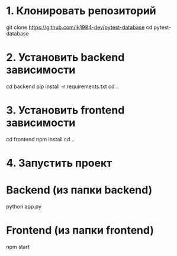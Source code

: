 # 1. Клонировать репозиторий
git clone https://github.com/ik1984-dev/pytest-database
cd pytest-database

# 2. Установить backend зависимости
cd backend
pip install -r requirements.txt
cd ..

# 3. Установить frontend зависимости
cd frontend
npm install
cd ..

# 4. Запустить проект
# Backend (из папки backend)
python app.py

# Frontend (из папки frontend)
npm start
